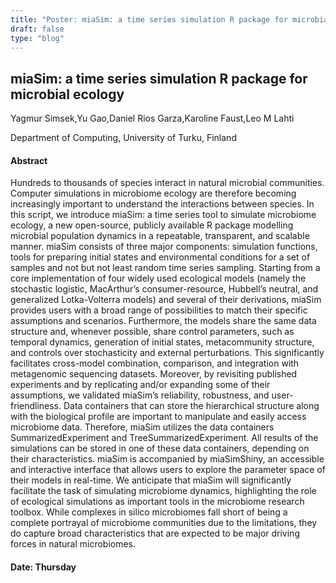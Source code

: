 ```yaml
---
title: "Poster: miaSim: a time series simulation R package for microbial ecology"
draft: false
type: "blog"
---
```


## miaSim: a time series simulation R package for microbial ecology

Yagmur Simsek,Yu Gao,Daniel Rios Garza,Karoline Faust,Leo M Lahti	

Department of Computing, University of Turku, Finland	

#### Abstract

Hundreds to thousands of species interact in natural microbial communities. Computer simulations in microbiome ecology are therefore becoming increasingly important to understand the interactions between species. In this script, we introduce miaSim: a time series tool to simulate microbiome ecology, a new open-source, publicly available R package modelling microbial population dynamics in a repeatable, transparent, and scalable manner. miaSim consists of three major components: simulation functions, tools for preparing initial states and environmental conditions for a set of samples and not but not least random time series sampling. Starting from a core implementation of four widely used ecological models (namely the stochastic logistic, MacArthur’s consumer-resource, Hubbell’s neutral, and generalized Lotka-Volterra models) and several of their derivations, miaSim provides users with a broad range of possibilities to match their specific assumptions and scenarios. Furthermore, the models share the same data structure and, whenever possible, share control parameters, such as temporal dynamics, generation of initial states, metacommunity structure, and controls over stochasticity and external perturbations. This significantly facilitates cross-model combination, comparison, and integration with metagenomic sequencing datasets. Moreover, by revisiting published experiments and by replicating and/or expanding some of their assumptions, we validated miaSim’s reliability, robustness, and user-friendliness. Data containers that can store the hierarchical structure along with the biological profile are important to manipulate and easily access microbiome data. Therefore, miaSim utilizes the data containers SummarizedExperiment and TreeSummarizedExperiment. All results of the simulations can be stored in one of these data containers, depending on their characteristics. miaSim is accompanied by miaSimShiny, an accessible and interactive interface that allows users to explore the parameter space of their models in real-time. We anticipate that miaSim will significantly facilitate the task of simulating microbiome dynamics, highlighting the role of ecological simulations as important tools in the microbiome research toolbox. While complexes in silico microbiomes fall short of being a complete portrayal of microbiome communities due to the limitations, they do capture broad characteristics that are expected to be major driving forces in natural microbiomes.

#### Date: Thursday
